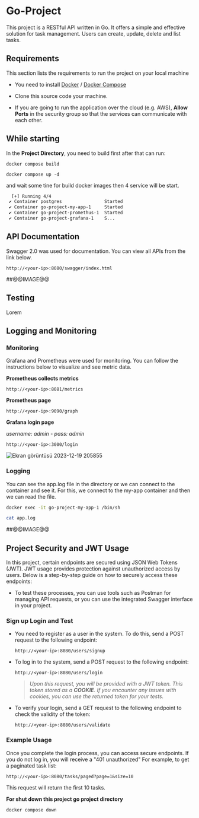 # Go-Project

This project is a RESTful API written in Go. It offers a simple and effective solution for task management. Users can create, update, delete and list tasks.

## Requirements

This section lists the requirements to run the project on your local machine

- You need to install [Docker](https://docs.docker.com/get-docker/) / [Docker Compose](https://docs.docker.com/compose/)

- Clone this source code your machine.

- If you are going to run the application over the cloud (e.g. AWS), **Allow Ports** in the security group so that the services can communicate with each other.

## While starting

In the **Project Directory**, you need to build first after that can run:

`docker compose build`

`docker compose up -d`

and wait some tine for build docker images  then 4 service will be start.
```bash
  [+] Running 4/4
 ✔ Container postgres                Started                               0.0s
 ✔ Container go-project-my-app-1     Started                               0.0s
 ✔ Container go-project-promethus-1  Started                               0.0s
 ✔ Container go-project-grafana-1    S...                                  0.0s

```
## API Documentation
Swagger 2.0 was used for documentation. You can view all APIs from the link below.

`http://<your-ip>:8080/swagger/index.html`

##@@IMAGE@@

## Testing
Lorem 


## Logging and Monitoring

### Monitoring

Grafana and Prometheus were used for monitoring. You can follow the instructions below to visualize and see metric data.

**Prometheus collects metrics**

``http://<your-ip>:8081/metrics ``

**Prometheus page**

``http://<your-ip>:9090/graph``


**Grafana login page**

*username: admin - pass: admin*

``http://<your-ip>:3000/login`` 

![Ekran görüntüsü 2023-12-19 205855](https://github.com/BerkBugur/go-project/assets/56639375/7b736462-dbad-4919-8465-56b59049f152)

### Logging
You can see the app.log file in the directory or we can connect to the container and see it. For this, we connect to the my-app container and then we can read the file.

```bash
docker exec -it go-project-my-app-1 /bin/sh

cat app.log
```

##@@IMAGE@@

## Project Security and JWT Usage

In this project, certain endpoints are secured using JSON Web Tokens (JWT). JWT usage provides protection against unauthorized access by users. Below is a step-by-step guide on how to securely access these endpoints:

- To test these processes, you can use tools such as Postman for managing API requests, or you can use the integrated Swagger interface in your project.
### Sign up Login and Test
- You need to register as a user in the system. To do this, send a POST request to the following endpoint:

  ``http://<your-ip>:8080/users/signup ``

- To log in to the system, send a POST request to the following endpoint:

  ``http://<your-ip>:8080/users/login ``

  > *Upon this request, you will be provided with a JWT token. This token stored as a **COOKIE**. If you encounter any issues with cookies, you can use the returned token for your tests.*

- To verify your login, send a GET request to the following endpoint to check the validity of the token:

  ``http://<your-ip>:8080/users/validate ``

### Example Usage

Once you complete the login process, you can access secure endpoints. If you do not log in, you will receive a "401 unauthorized" For example, to get a paginated task list:

``http://<your-ip>:8080/tasks/paged?page=1&size=10``

This request will return the first 10 tasks.

**For shut down this project go project directory**


``docker compose down``
